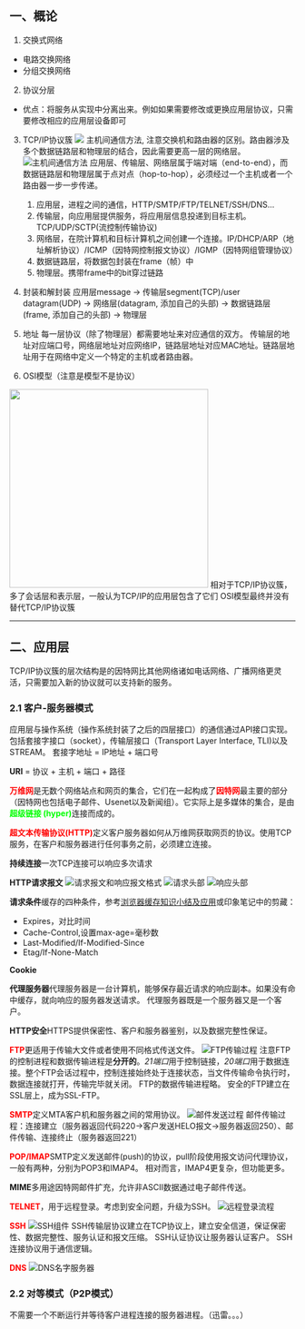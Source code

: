 ## 一、概论
1. 交换式网络
  - 电路交换网络
  - 分组交换网络

2. 协议分层
  - 优点：将服务从实现中分离出来。例如如果需要修改或更换应用层协议，只需要修改相应的应用层设备即可

3. TCP/IP协议簇
   ![](https://raw.githubusercontent.com/liujiajun1993/notes/master/images/%E8%AE%A1%E7%AE%97%E6%9C%BA%E7%BD%91%E7%BB%9C1-1.png)
   主机间通信方法, 注意交换机和路由器的区别。路由器涉及多个数据链路层和物理层的结合，因此需要更高一层的网络层。![主机间通信方法](https://raw.githubusercontent.com/liujiajun1993/notes/master/images/%E8%AE%A1%E7%AE%97%E6%9C%BA%E7%BD%91%E7%BB%9C1-2.png)
   应用层、传输层、网络层属于端对端（end-to-end），而数据链路层和物理层属于点对点（hop-to-hop），必须经过一个主机或者一个路由器一步一步传递。
   1. 应用层，进程之间的通信，HTTP/SMTP/FTP/TELNET/SSH/DNS...
   2. 传输层，向应用层提供服务，将应用层信息投递到目标主机。TCP/UDP/SCTP(流控制传输协议)
   3. 网络层，在院计算机和目标计算机之间创建一个连接。IP/DHCP/ARP（地址解析协议）/ICMP（因特网控制报文协议）/IGMP（因特网组管理协议）
   4. 数据链路层，将数据包封装在frame（帧）中
   5. 物理层。携带frame中的bit穿过链路

4. 封装和解封装
  应用层message -> 传输层segment(TCP)/user datagram(UDP) -> 网络层(datagram, 添加自己的头部) -> 数据链路层(frame, 添加自己的头部) -> 物理层
   
5. 地址
  每一层协议（除了物理层）都需要地址来对应通信的双方。
  传输层的地址对应端口号，网络层地址对应网络IP，链路层地址对应MAC地址。链路层地址用于在网络中定义一个特定的主机或者路由器。

6. OSI模型（注意是模型不是协议）
  <img src="https://raw.githubusercontent.com/liujiajun1993/notes/master/images/%E8%AE%A1%E7%AE%97%E6%9C%BA%E7%BD%91%E7%BB%9C1-3.png" width="350px">
  相对于TCP/IP协议簇，多了会话层和表示层，一般认为TCP/IP的应用层包含了它们
  OSI模型最终并没有替代TCP/IP协议簇
  
----------
## 二、应用层
  TCP/IP协议簇的层次结构是的因特网比其他网络诸如电话网络、广播网络更灵活，只需要加入新的协议就可以支持新的服务。

### 2.1 客户-服务器模式
   应用层与操作系统（操作系统封装了之后的四层接口）的通信通过API接口实现。包括套接字接口（socket），传输层接口（Transport Layer Interface, TLI)以及STREAM。
   套接字地址 = IP地址 + 端口号
   
   **URI** = 协议 + 主机 + 端口 + 路径
   
   <strong style="color: #f00">万维网</strong>是无数个网络站点和网页的集合，它们在一起构成了<strong style="color:#f00">因特网</strong>最主要的部分（因特网也包括电子邮件、Usenet以及新闻组）。它实际上是多媒体的集合，是由<strong style="color:#0f0">超级链接 (hyper)</strong>连接而成的。
   
   <strong style="color: #f00">超文本传输协议(HTTP)</strong>定义客户服务器如何从万维网获取网页的协议。使用TCP服务，在客户和服务器进行任何事务之前，必须建立连接。
   
   **持续连接**一次TCP连接可以响应多次请求
   
   **HTTP请求报文**
   ![请求报文和响应报文格式](https://raw.githubusercontent.com/liujiajun1993/notes/master/images/%E8%AE%A1%E7%AE%97%E6%9C%BA%E7%BD%91%E7%BB%9C2-1.png)
   ![请求头部](https://raw.githubusercontent.com/liujiajun1993/notes/master/images/%E8%AE%A1%E7%AE%97%E6%9C%BA%E7%BD%91%E7%BB%9C2-2.png)
   ![响应头部](https://raw.githubusercontent.com/liujiajun1993/notes/master/images/%E8%AE%A1%E7%AE%97%E6%9C%BA%E7%BD%91%E7%BB%9C2-3.png)
   
   **请求条件**缓存的四种条件，参考[浏览器缓存知识小结及应用](http://www.cnblogs.com/lyzg/p/5125934.html)或印象笔记中的剪藏：
   - Expires，对比时间
   - Cache-Control,设置max-age=毫秒数
   - Last-Modified/If-Modified-Since
   - Etag/If-None-Match
  

   **Cookie**
   
   **代理服务器**代理服务器是一台计算机，能够保存最近请求的响应副本。如果没有命中缓存，就向响应的服务器发送请求。
   代理服务器既是一个服务器又是一个客户。
   
   **HTTP安全**HTTPS提供保密性、客户和服务器鉴别，以及数据完整性保证。
   
   <strong style="color: #f00">FTP</strong>更适用于传输大文件或者使用不同格式传送文件。
   ![FTP传输过程](https://raw.githubusercontent.com/liujiajun1993/notes/master/images/%E8%AE%A1%E7%AE%97%E6%9C%BA%E7%BD%91%E7%BB%9C2-4.png)
   注意FTP的控制进程和数据传输进程是**分开的**。*21端口*用于控制链接，*20端口*用于数据连接。整个FTP会话过程中，控制连接始终处于连接状态，当文件传输命令执行时，数据连接就打开，传输完毕就关闭。
   FTP的数据传输进程略。
   安全的FTP建立在SSL层上，成为SSL-FTP。
   
   <strong style="color: #f00">SMTP</strong>定义MTA客户机和服务器之间的常用协议。
   ![邮件发送过程](https://raw.githubusercontent.com/liujiajun1993/notes/master/images/%E8%AE%A1%E7%AE%97%E6%9C%BA%E7%BD%91%E7%BB%9C2-5.png)
   邮件传输过程：连接建立（服务器返回代码220->客户发送HELO报文->服务器返回250）、邮件传输、连接终止（服务器返回221）
   
   <strong style="color: #f00">POP/IMAP</strong>SMTP定义发送邮件(push)的协议，pull阶段使用报文访问代理协议，一般有两种，分别为POP3和IMAP4。
   相对而言，IMAP4更复杂，但功能更多。
   
   **MIME**多用途因特网邮件扩充，允许非ASCII数据通过电子邮件传送。
   
   <strong style="color: #f00">TELNET</strong>，用于远程登录。考虑到安全问题，升级为SSH。
   ![远程登录流程](https://raw.githubusercontent.com/liujiajun1993/notes/master/images/%E8%AE%A1%E7%AE%97%E6%9C%BA%E7%BD%91%E7%BB%9C2-6.png)
   
   <strong style="color: #f00">SSH</strong>
   ![SSH组件](https://raw.githubusercontent.com/liujiajun1993/notes/master/images/%E8%AE%A1%E7%AE%97%E6%9C%BA%E7%BD%91%E7%BB%9C2-6.png)
   SSH传输层协议建立在TCP协议上，建立安全信道，保证保密性、数据完整性、服务认证和报文压缩。
   SSH认证协议让服务器认证客户。
   SSH连接协议用于通信逻辑。
   
   <strong style="color: #f00">DNS</strong>
   ![DNS名字服务器](https://raw.githubusercontent.com/liujiajun1993/notes/master/images/%E8%AE%A1%E7%AE%97%E6%9C%BA%E7%BD%91%E7%BB%9C2-7.png)
   
### 2.2 对等模式（P2P模式）
   不需要一个不断运行并等待客户进程连接的服务器进程。（迅雷。。。）

  
